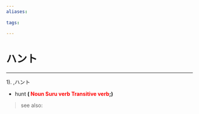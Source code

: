 ```yaml
---
aliases:
    
tags:
    
---
```


# ハント
---
1).
,ハント

- hunt
**(<span style="color:#ff0000"> Noun Suru verb Transitive verb</span>;)**
> see also: 
            